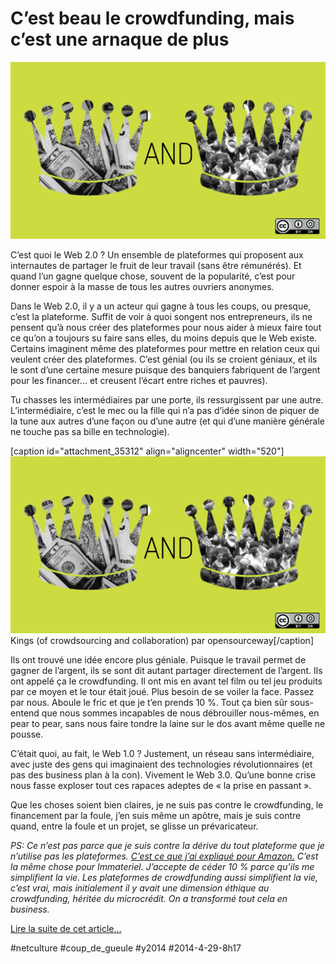 # C’est beau le crowdfunding, mais c’est une arnaque de plus

![](_i/crowdf.png)

C’est quoi le Web 2.0 ? Un ensemble de plateformes qui proposent aux internautes de partager le fruit de leur travail (sans être rémunérés). Et quand l’un gagne quelque chose, souvent de la popularité, c’est pour donner espoir à la masse de tous les autres ouvriers anonymes.

Dans le Web 2.0, il y a un acteur qui gagne à tous les coups, ou presque, c’est la plateforme. Suffit de voir à quoi songent nos entrepreneurs, ils ne pensent qu’à nous créer des plateformes pour nous aider à mieux faire tout ce qu’on a toujours su faire sans elles, du moins depuis que le Web existe. Certains imaginent même des plateformes pour mettre en relation ceux qui veulent créer des plateformes. C’est génial (ou ils se croient géniaux, et ils le sont d’une certaine mesure puisque des banquiers fabriquent de l’argent pour les financer... et creusent l’écart entre riches et pauvres).

Tu chasses les intermédiaires par une porte, ils ressurgissent par une autre. L’intermédiaire, c’est le mec ou la fille qui n’a pas d’idée sinon de piquer de la tune aux autres d’une façon ou d’une autre (et qui d’une manière générale ne touche pas sa bille en technologie).

[caption id="attachment\_35312" align="aligncenter" width="520"][![Kings (of crowdsourcing and collaboration) par opensourceway](_i/crowdf.png)](https://www.flickr.com/photos/opensourceway/8288153300/) Kings (of crowdsourcing and collaboration) par opensourceway[/caption]

Ils ont trouvé une idée encore plus géniale. Puisque le travail permet de gagner de l’argent, ils se sont dit autant partager directement de l’argent. Ils ont appelé ça le crowdfunding. Il ont mis en avant tel film ou tel jeu produits par ce moyen et le tour était joué. Plus besoin de se voiler la face. Passez par nous. Aboule le fric et que je t’en prends 10 %. Tout ça bien sûr sous-entend que nous sommes incapables de nous débrouiller nous-mêmes, en pear to pear, sans nous faire tondre la laine sur le dos avant même quelle ne pousse.

C’était quoi, au fait, le Web 1.0 ? Justement, un réseau sans intermédiaire, avec juste des gens qui imaginaient des technologies révolutionnaires (et pas des business plan à la con). Vivement le Web 3.0. Qu’une bonne crise nous fasse exploser tout ces rapaces adeptes de « la prise en passant ».

Que les choses soient bien claires, je ne suis pas contre le crowdfunding, le financement par la foule, j’en suis même un apôtre, mais je suis contre quand, entre la foule et un projet, se glisse un prévaricateur.

*PS: Ce n’est pas parce que je suis contre la dérive du tout plateforme que je n’utilise pas les plateformes. [C’est ce que j’ai expliqué pour Amazon.](quand-edition-se-combine-avec-autopublication.md) C’est la même chose pour Immateriel. J’accepte de céder 10 % parce qu’ils me simplifient la vie. Les plateformes de crowdfunding aussi simplifient la vie, c’est vrai, mais initialement il y avait une dimension éthique au crowdfunding, héritée du microcrédit. On a transformé tout cela en business.*

[Lire la suite de cet article...](le-crowdfunding-nest-quun-greenwashing-financier.md)



#netculture #coup_de_gueule #y2014 #2014-4-29-8h17
